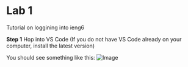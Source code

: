 # **Lab 1**
Tutorial on loggining into ieng6

**Step 1**
Hop into VS Code (If you do not have VS Code already on your computer, install the latest version)

You should see something like this:
![Image](imageName.png)
